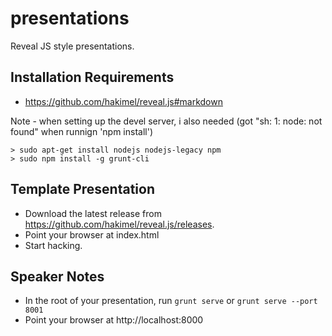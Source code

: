 presentations
=============

Reveal JS style presentations.

Installation Requirements
-------------------------

* https://github.com/hakimel/reveal.js#markdown

Note - when setting up the devel server, i also needed (got "sh: 1: node: not found" when runnign 'npm install')

```
> sudo apt-get install nodejs nodejs-legacy npm
> sudo npm install -g grunt-cli
```

Template Presentation
---------------------

* Download the latest release from https://github.com/hakimel/reveal.js/releases.
* Point your browser at index.html
* Start hacking.

Speaker Notes
-------------

* In the root of your presentation, run `grunt serve` or `grunt serve --port 8001`
* Point your browser at http://localhost:8000
